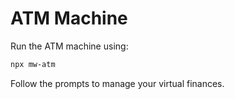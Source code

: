 # ATM Machine

Run the ATM machine using:

```bash
npx mw-atm
```

Follow the prompts to manage your virtual finances.
